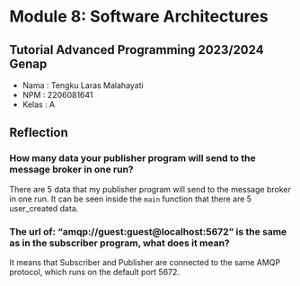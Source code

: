 # Module 8: Software Architectures
## Tutorial Advanced Programming 2023/2024 Genap

* Nama  : Tengku Laras Malahayati
* NPM   : 2206081641
* Kelas : A

## Reflection
### How many data your publisher program will send to the message broker in one run?

There are 5 data that my publisher program will send to the message broker in one run. It can be seen inside the `main` function that there are 5 user_created data.

### The url of: “amqp://guest:guest@localhost:5672” is the same as in the subscriber program, what does it mean?

It means that Subscriber and Publisher are connected to the same AMQP protocol, which runs on the default port 5672.
